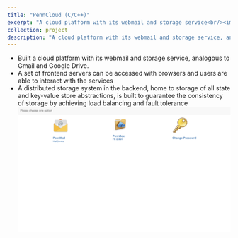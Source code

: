 ```yaml
---
title: "PennCloud (C/C++)"
excerpt: "A cloud platform with its webmail and storage service<br/><img src='/images/project1.1.png'>"
collection: project
description: "A cloud platform with its webmail and storage service, analogous to Gmail and Google Drive\"."
---
```


* Built a cloud platform with its webmail and storage service, analogous to Gmail and Google Drive.
* A set of frontend servers can be accessed with browsers and users are able to interact with the services
* A distributed storage system in the backend, home to storage of all state and key-value store abstractions, is built to guarantee the consistency of storage by achieving load balancing and fault tolerance
![](/images/project1.1.png)
